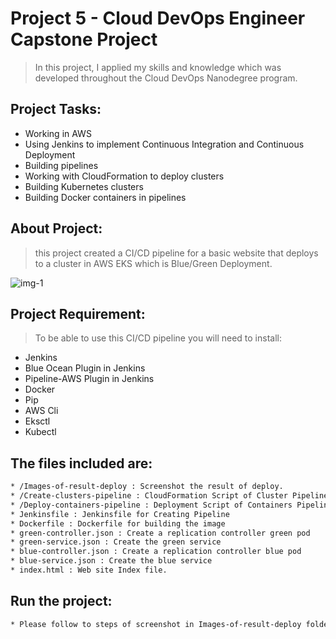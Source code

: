 # Project 5 - Cloud DevOps Engineer Capstone Project

> In this project, I applied my skills and knowledge which was developed throughout the Cloud DevOps Nanodegree program.

## Project Tasks:

* Working in AWS
* Using Jenkins to implement Continuous Integration and Continuous Deployment
* Building pipelines
* Working with CloudFormation to deploy clusters
* Building Kubernetes clusters
* Building Docker containers in pipelines

## About Project: 

> this project created a CI/CD pipeline for a basic website that deploys to a cluster in AWS EKS which is Blue/Green Deployment.

![img-1](Images-of-result-deploy/Project.png)

## Project Requirement:

> To be able to use this CI/CD pipeline you will need to install:

* Jenkins
* Blue Ocean Plugin in Jenkins
* Pipeline-AWS Plugin in Jenkins
* Docker
* Pip
* AWS Cli
* Eksctl
* Kubectl

## The files included are:
```sh
* /Images-of-result-deploy : Screenshot the result of deploy.
* /Create-clusters-pipeline : CloudFormation Script of Cluster Pipeline file 
* /Deploy-containers-pipeline : Deployment Script of Containers Pipeline file
* Jenkinsfile : Jenkinsfile for Creating Pipeline
* Dockerfile : Dockerfile for building the image 
* green-controller.json : Create a replication controller green pod
* green-service.json : Create the green service
* blue-controller.json : Create a replication controller blue pod
* blue-service.json : Create the blue service
* index.html : Web site Index file.
```

## Run the project:
```sh
* Please follow to steps of screenshot in Images-of-result-deploy folder.
```
